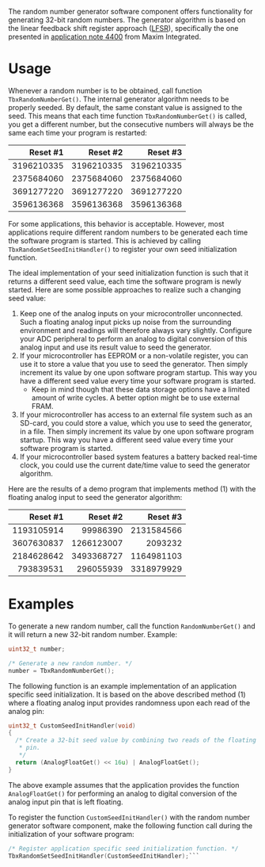 The random number generator software component offers functionality for
generating 32-bit random numbers. The generator algorithm is based on the linear
feedback shift register approach ([LFSR](https://en.wikipedia.org/wiki/Linear-feedback_shift_register)), specifically the one presented in [application note 4400](https://www.maximintegrated.com/en/app-notes/index.mvp/id/4400) from Maxim Integrated.

# Usage

Whenever a random number is to be obtained, call function `TbxRandomNumberGet()`.
The internal generator algorithm needs to be properly seeded. By default, the
same constant value is assigned to the seed. This means that each time function
`TbxRandomNumberGet()` is called, you get a different number, but the consecutive
numbers will always be the same each time your program is restarted:

| Reset #1     | Reset #2     | Reset #3     |
| ------------:| ------------:| ------------:|
| 3196210335   | 3196210335   | 3196210335   |
| 2375684060   | 2375684060   | 2375684060   |
| 3691277220   | 3691277220   | 3691277220   |
| 3596136368   | 3596136368   | 3596136368   |

For some applications, this behavior is acceptable. However, most applications
require different random numbers to be generated each time the software program
is started. This is achieved by calling `TbxRandomSetSeedInitHandler()` to
register your own seed initialization function.

The ideal implementation of your seed initialization function is such that it
returns a different seed value, each time the software program is newly started.
Here are some possible approaches to realize such a changing seed value:

1. Keep one of the analog inputs on your microcontroller unconnected. Such a
   floating analog input picks up noise from the surrounding environment and
   readings will therefore always vary slightly. Configure your ADC peripheral
   to perform an analog to digital conversion of this analog input and use its
   result value to seed the generator.
2. If your microcontroller has EEPROM or a non-volatile register, you can use it
   to store a value that you use to seed the generator. Then simply increment
   its value by one upon software program startup. This way you have a different
   seed value every time your software program is started.
   * Keep in mind though that these data storage options have a limited amount
     of write cycles. A better option might be to use external FRAM.
3. If your microcontroller has access to an external file system such as an
   SD-card, you could store a value, which you use to seed the generator, in a
   file. Then simply increment its value by one upon software program startup.
   This way you have a different seed value every time your software program is
   started.
4. If your microcontroller based system features a battery backed real-time
   clock, you could use the current date/time value to seed the generator
   algorithm.

Here are the results of a demo program that implements method (1) with the
floating analog input to seed the generator algorithm:  

| Reset #1     | Reset #2     | Reset #3     |
| ------------:| ------------:| ------------:|
| 1193105914   |   99986390   | 2131584566   |
| 3607630837   | 1266123007   |    2093232   |
| 2184628642   | 3493368727   | 1164981103   |
|  793839531   |  296055939   | 3318979929   |


# Examples

To generate a new random number, call the function `RandomNumberGet()` and it
will return a new 32-bit random number. Example:

```c
uint32_t number;

/* Generate a new random number. */
number = TbxRandomNumberGet();
```

The following function is an example implementation of an application specific
seed initialization. It is based on the above described method (1) where a
floating analog input provides randomness upon each read of the analog pin:

```c
uint32_t CustomSeedInitHandler(void)
{
  /* Create a 32-bit seed value by combining two reads of the floating analog
   * pin.
   */
  return (AnalogFloatGet() << 16u) | AnalogFloatGet();
}
```

The above example assumes that the application provides the function
`AnalogFloatGet()` for performing an analog to digital conversion of the analog
input pin that is left floating.

To register the function `CustomSeedInitHandler()` with the random number
generator software component, make the following function call during the
initialization of your software program:

```c
/* Register application specific seed initialization function. */
TbxRandomSetSeedInitHandler(CustomSeedInitHandler);```
